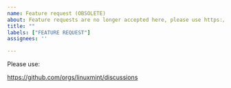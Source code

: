```yaml
---
name: Feature request (OBSOLETE)
about: Feature requests are no longer accepted here, please use https://github.com/orgs/linuxmint/discussions instead.
title: ""
labels: ["FEATURE REQUEST"]
assignees: ''

---
```


Please use:

https://github.com/orgs/linuxmint/discussions